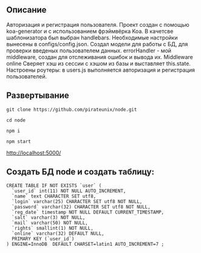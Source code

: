 ## Описание
Авторизация и регистрация пользователя. Проект создан с помощью koa-generator и с использованием фрэймвёрка Koa.
В качетсве шаблонизатора был выбран handlebars. Необходимые настройки вынесены в configs/config.json.
Создал модели для работы с БД, для проверки введеных пользователем данных. errorHandler - мой middleware,
создан для отслеживания ошибок и вывода их. Middleware online Сверяет хэш из сессии с хэшом из базы и выставляет this.state.
Настроены роутеры: в users.js выполняется авторизация и регистрация пользователей.

## Развертывание

```git clone https://github.com/pirateunix/node.git```

```cd node```

```npm i```

```npm start```

[http://localhost:5000/](http://localhost:5000/)

## Coздать БД node и создать таблицу:
```
CREATE TABLE IF NOT EXISTS `user` (
  `user_id` int(11) NOT NULL AUTO_INCREMENT,
  `name` text CHARACTER SET utf8,
  `login` varchar(25) CHARACTER SET utf8 NOT NULL,
  `password` varchar(32) CHARACTER SET utf8 NOT NULL,
  `reg_date` timestamp NOT NULL DEFAULT CURRENT_TIMESTAMP,
  `salt` varchar(3) NOT NULL,
  `mail` varchar(50) NOT NULL,
  `rights` smallint(1) NOT NULL,
  `online` varchar(32) DEFAULT NULL,
  PRIMARY KEY (`user_id`)
) ENGINE=InnoDB  DEFAULT CHARSET=latin1 AUTO_INCREMENT=7 ;
```
